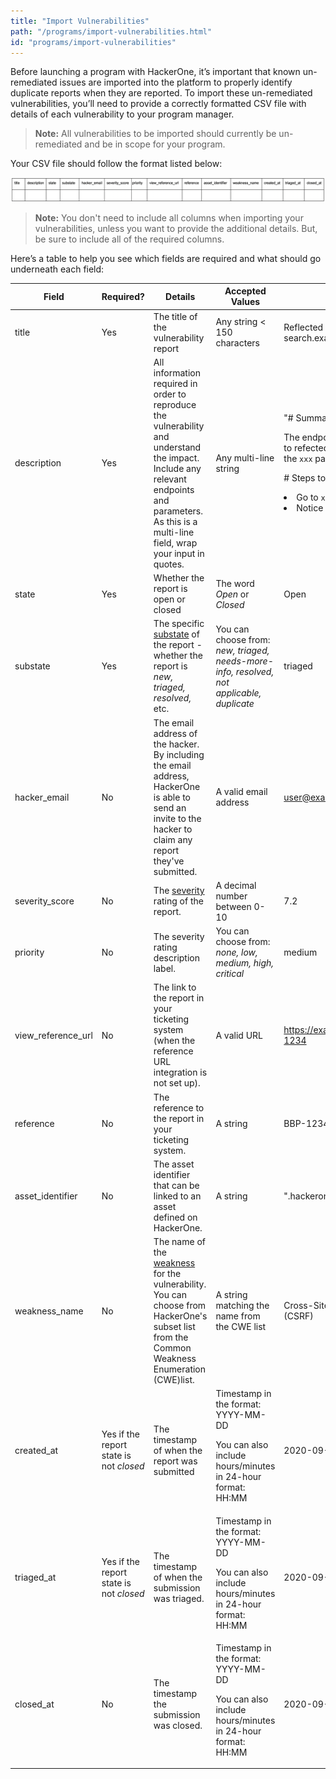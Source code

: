 ```yaml
---
title: "Import Vulnerabilities"
path: "/programs/import-vulnerabilities.html"
id: "programs/import-vulnerabilities"
---
```


Before launching a program with HackerOne, it’s important that known un-remediated issues are imported into the platform to properly identify duplicate reports when they are reported. To import these un-remediated vulnerabilities, you’ll need to provide a correctly formatted CSV file with details of each vulnerability to your program manager.

> **Note:** All vulnerabilities to be imported should currently be un-remediated and be in scope for your program.

Your CSV file should follow the format listed below:

![importing file format](./images/importing-format.png)

> **Note:** You don't need to include all columns when importing your vulnerabilities, unless you want to provide the additional details. But, be sure to include all of the required columns.  

Here’s a table to help you see which fields are required and what should go underneath each field:

Field | Required? | Details | Accepted Values | Example
----------- | -------- | ------- | --------------- | --------
title | Yes | The title of the vulnerability report | Any string < 150 characters | Reflected XSS on q parameter at search.example.com
description | Yes | All information required in order to reproduce the vulnerability and understand the impact. Include any relevant endpoints and parameters. As this is a multi-line field, wrap your input in quotes. | Any multi-line string | "# Summary <p><p>The endpoint at `xxx` is vulnerable to refected cross-site scripting on the `xxx` parameter. <p><p> # Steps to reproduce <li>Go to `xxx.com`<li>Notice the alert"
state | Yes | Whether the report is open or closed | The word *Open* or *Closed* | Open  
substate | Yes | The specific [substate](report-states.html) of the report - whether the report is *new, triaged, resolved,* etc. | You can choose from: *new, triaged, needs-more-info, resolved, not applicable, duplicate* | triaged
hacker_email | No | The email address of the hacker. By including the email address, HackerOne is able to send an invite to the hacker to claim any report they've submitted. | A valid email address | user@example.com
severity_score | No | The [severity](severity.html) rating of the report. | A decimal number between 0-10 | 7.2
priority | No | The severity rating description label. | You can choose from: *none, low, medium, high, critical* | medium
view\_reference\_url | No | The link to the report in your ticketing system (when the reference URL integration is not set up). | A valid URL | https://example.jira.com/eng/BBP-1234
reference | No | The reference to the report in your ticketing system. | A string | BBP-1234
asset_identifier | No| The asset identifier that can be linked to an asset defined on HackerOne. | A string | ".hackerone.com"
weakness_name | No | The name of the [weakness](/hackers/weakness.html) for the vulnerability. You can choose from HackerOne's subset list from the Common Weakness Enumeration (CWE)list. | A string matching the name from the CWE list | Cross-Site Request Forgery (CSRF)
created_at | Yes if the report state is not *closed* | The timestamp of when the report was submitted | Timestamp in the format: YYYY-MM-DD <p><p>You can also include hours/minutes in 24-hour format: HH:MM | 2020-09-18
triaged_at | Yes if the report state is not *closed* | The timestamp of when the submission was triaged. | Timestamp in the format: YYYY-MM-DD <p><p>You can also include hours/minutes in 24-hour format: HH:MM | 2020-09-18
closed_at | No | The timestamp the submission was closed. | Timestamp in the format: YYYY-MM-DD <p><p>You can also include hours/minutes in 24-hour format: HH:MM | 2020-09-18
